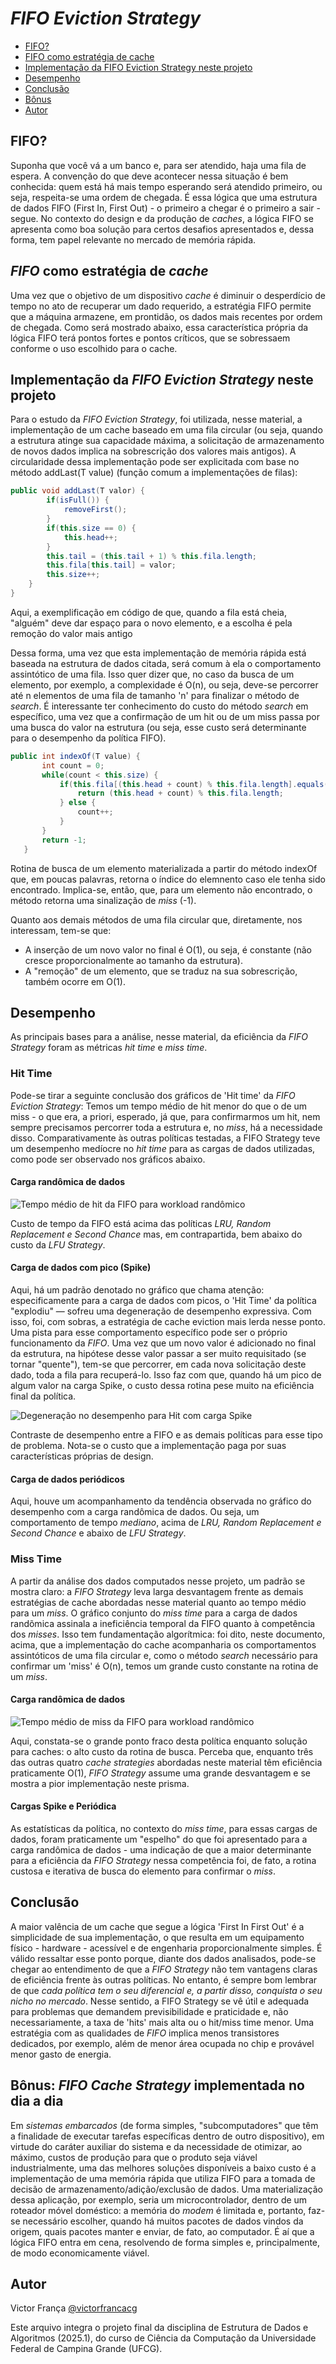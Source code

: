 # _FIFO Eviction Strategy_

  - [FIFO?](#fifo)
  - [FIFO como estratégia de cache](#fifo-como-estratégia-de-cache)
  - [Implementação da FIFO Eviction Strategy neste projeto](#implementação-da-fifo-eviction-strategy-neste-projeto)
  - [Desempenho](#desempenho)
  - [Conclusão](#conclusão)
  - [Bônus](#bônus-fifo-cache-strategy-implementada-no-dia-a-dia)
  - [Autor](#autor)

## FIFO?
 Suponha que você vá a um banco e, para ser atendido, haja uma fila de espera. A convenção do que deve acontecer nessa situação é bem conhecida: quem está há mais tempo esperando será atendido primeiro, ou seja, respeita-se uma ordem de chegada. É essa lógica que uma estrutura de dados FIFO (First In, First Out) - o primeiro a chegar é o primeiro a sair - segue. No contexto do design e da produção de _caches_, a lógica FIFO se apresenta como boa solução para certos desafios apresentados e, dessa forma, tem papel relevante no mercado de memória rápida.

## _FIFO_ como estratégia de _cache_
 Uma vez que o objetivo de um dispositivo _cache_ é diminuir o desperdício de tempo no ato de recuperar um dado requerido, a estratégia FIFO permite que a máquina armazene, em prontidão, os dados mais recentes por ordem de chegada. Como será mostrado abaixo, essa característica própria da lógica FIFO terá pontos fortes e pontos críticos, que se sobressaem conforme o uso escolhido para o cache.

## Implementação da _FIFO Eviction Strategy_ neste projeto
 Para o estudo da _FIFO Eviction Strategy_, foi utilizada, nesse material, a implementação de um cache baseado em uma fila circular (ou seja, quando a estrutura atinge sua capacidade máxima, a solicitação de armazenamento de novos dados implica na sobrescrição dos valores mais antigos). A circularidade dessa implementação pode ser explicitada com base no método addLast(T value) (função comum a implementações de filas):
```Java
public void addLast(T valor) {
        if(isFull()) {
            removeFirst();
        }
        if(this.size == 0) {
            this.head++;
        }
        this.tail = (this.tail + 1) % this.fila.length;
        this.fila[this.tail] = valor;
        this.size++;
    }
}
```
 Aqui, a exemplificação em código de que, quando a fila está cheia, "alguém" deve dar espaço para o novo elemento, e a escolha é pela remoção do valor mais antigo

 Dessa forma, uma vez que esta implementação de memória rápida está baseada na estrutura de dados citada, será comum à ela o comportamento assintótico de uma fila. Isso quer dizer que, no caso da busca de um elemento, por exemplo, a complexidade é O(n), ou seja, deve-se percorrer até n elementos de uma fila de tamanho 'n' para finalizar o método de _search_. É interessante ter conhecimento do custo do método _search_ em específico, uma vez que a confirmação de um hit ou de um miss passa por uma busca do valor na estrutura (ou seja, esse custo será determinante para o desempenho da política FIFO).

 ```Java
 public int indexOf(T value) {
        int count = 0;
        while(count < this.size) {
            if(this.fila[(this.head + count) % this.fila.length].equals(value)) {
                return (this.head + count) % this.fila.length;
            } else {
                count++;
            }
        }
        return -1;
    }
```

Rotina de busca de um elemento materializada a partir do método indexOf que, em poucas palavras, retorna o índice do elemnento caso ele tenha sido encontrado. Implica-se, então, que, para um elemento não encontrado, o método retorna uma sinalização de _miss_ (-1).

Quanto aos demais métodos de uma fila circular que, diretamente, nos interessam, tem-se que:
- A inserção de um novo valor no final é O(1), ou seja, é constante (não cresce proporcionalmente ao tamanho da estrutura).
- A "remoção" de um elemento, que se traduz na sua sobrescrição, também ocorre em O(1).

## Desempenho 

As principais bases para a análise, nesse material, da eficiência da _FIFO Strategy_ foram  as métricas _hit time_ e _miss time_.

###  Hit Time
 Pode-se tirar a seguinte conclusão dos gráficos de 'Hit time' da _FIFO Eviction Strategy_: Temos um tempo médio de hit menor do que o de um miss - o que era, a priori, esperado, já que, para confirmarmos um hit, nem sempre precisamos percorrer toda a estrutura e, no _miss_, há a necessidade disso. Comparativamente às outras políticas testadas, a FIFO Strategy teve um desempenho medíocre no _hit time_ para as cargas de dados utilizadas, como pode ser observado nos gráficos abaixo.
 
 #### Carga randômica de dados

 ![Tempo médio de hit da FIFO para workload randômico](../../../../../../../data/graphs/hit_time_graphs/general_randomic_time_graph.png)

 Custo de tempo da FIFO está acima das políticas _LRU, Random Replacement e Second Chance_ mas, em contrapartida, bem abaixo do custo da _LFU Strategy_.

#### Carga de dados com pico (Spike)

 Aqui, há um padrão denotado no gráfico que chama atenção: especificamente para a carga de dados com picos, o 'Hit Time' da política "explodiu" — sofreu uma degeneração de desempenho expressiva. Com isso, foi, com sobras, a estratégia de cache eviction mais lerda nesse ponto. Uma pista para esse comportamento específico pode ser o próprio funcionamento da _FIFO_. Uma vez que um novo valor é adicionado no final da estrutura, na hipótese desse valor passar a ser muito requisitado (se tornar "quente"), tem-se que percorrer, em cada nova solicitação deste dado, toda a fila para recuperá-lo. Isso faz com que, quando há um pico de algum valor na carga Spike, o custo dessa rotina pese muito na eficiência final da política.

   ![Degeneração no desempenho para Hit com carga Spike](../../../../../../../data/graphs/hit_time_graphs/general_spike_time_graph.png)

  Contraste de desempenho entre a FIFO e as demais políticas para esse tipo de problema. Nota-se o custo que a implementação paga por suas características próprias de design.

#### Carga de dados periódicos
 Aqui, houve um acompanhamento da tendência observada no gráfico do desempenho com a carga randômica de dados. Ou seja, um comportamento de tempo *mediano*, acima de _LRU, Random Replacement e Second Chance_ e abaixo de _LFU Strategy_.
 
### Miss Time
  A partir da análise dos dados computados nesse projeto, um padrão se mostra claro: a _FIFO Strategy_ leva larga desvantagem frente as demais estratégias de cache abordadas nesse material quanto ao tempo médio para um _miss_. O gráfico conjunto do _miss time_ para a carga de dados randõmica assinala a ineficiência temporal da FIFO quanto à competência dos *misses*. Isso tem fundamentação algorítmica: foi dito, neste documento, acima, que a implementação do cache acompanharia os comportamentos assintóticos de uma fila circular e, como o método _search_ necessário para confirmar um 'miss' é O(n), temos um grande custo constante na rotina de um _miss_.

  #### Carga randômica de dados

  ![Tempo médio de miss da FIFO para workload randômico](../../../../../../../data/graphs/miss_time_graphs/general_randomic_time_graph.png)

  Aqui, constata-se o grande ponto fraco desta política enquanto solução para caches: o alto custo da rotina de busca. Perceba que, enquanto três das outras quatro _cache strategies_ abordadas neste material têm eficiência praticamente O(1), _FIFO Strategy_ assume uma grande desvantagem e se mostra a pior implementação neste prisma.

#### Cargas Spike e Periódica

As estatísticas da política, no contexto do _miss time_, para essas cargas de dados, foram praticamente um "espelho" do que foi apresentado para a carga randômica de dados - uma indicação de que a maior determinante para a eficiência da _FIFO Strategy_ nessa competência foi, de fato, a rotina custosa e iterativa de busca do elemento para confirmar o _miss_. 

## Conclusão
 A maior valência de um cache que segue a lógica 'First In First Out' é a simplicidade de sua implementação, o que resulta em um equipamento físico - hardware - acessível e de engenharia proporcionalmente simples. É válido ressaltar esse ponto porque, diante dos dados analisados, pode-se chegar ao entendimento de que a _FIFO Strategy_ não tem vantagens claras de eficiência frente às outras políticas. No entanto, é sempre bom lembrar de que *cada política tem o seu diferencial e, a partir disso, conquista o seu nicho no mercado*. Nesse sentido, a FIFO Strategy se vê útil e adequada para problemas que demandem previsibilidade e praticidade e, não necessariamente, a taxa de 'hits' mais alta ou o hit/miss time menor. Uma estratégia com as qualidades de _FIFO_ implica menos transistores dedicados, por exemplo, além de menor área ocupada no chip e provável menor gasto de energia. 

 ## Bônus: _FIFO Cache Strategy_ implementada no dia a dia
  Em *sistemas embarcados* (de forma simples, "subcomputadores" que têm a finalidade de executar tarefas específicas dentro de outro dispositivo), em virtude do caráter auxiliar do sistema e da necessidade de otimizar, ao máximo, custos de produção para que o produto seja viável industrialmente, uma das melhores soluções disponíveis a baixo custo é a implementação de uma memória rápida que utiliza FIFO para a tomada de decisão de armazenamento/adição/exclusão de dados. Uma materialização dessa aplicação, por exemplo, seria um microcontrolador, dentro de um roteador móvel doméstico: a memória do _modem_ é limitada e, portanto, faz-se necessário escolher, quando há muitos pacotes de dados vindos da origem, quais pacotes manter e enviar, de fato, ao computador. É aí que a lógica FIFO entra em cena, resolvendo de forma simples e, principalmente, de modo economicamente viável.

## Autor
Victor França [@victorfrancacg](https://github.com/victorfrancacg)

Este arquivo integra o projeto final da disciplina de Estrutura de Dados e Algoritmos (2025.1), do curso de Ciência da Computação da Universidade Federal de Campina Grande (UFCG).
